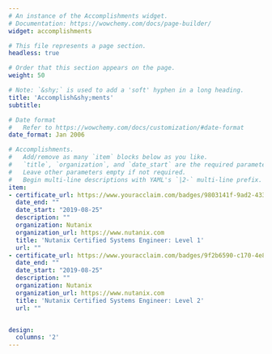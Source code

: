 ```yaml
---
# An instance of the Accomplishments widget.
# Documentation: https://wowchemy.com/docs/page-builder/
widget: accomplishments

# This file represents a page section.
headless: true

# Order that this section appears on the page.
weight: 50

# Note: `&shy;` is used to add a 'soft' hyphen in a long heading.
title: 'Accomplish&shy;ments'
subtitle:

# Date format
#   Refer to https://wowchemy.com/docs/customization/#date-format
date_format: Jan 2006

# Accomplishments.
#   Add/remove as many `item` blocks below as you like.
#   `title`, `organization`, and `date_start` are the required parameters.
#   Leave other parameters empty if not required.
#   Begin multi-line descriptions with YAML's `|2-` multi-line prefix.
item:
- certificate_url: https://www.youracclaim.com/badges/9803141f-9ad2-4334-99a6-8ffe2cf1d631/linked_in_profile
  date_end: ""
  date_start: "2019-08-25"
  description: ""
  organization: Nutanix
  organization_url: https://www.nutanix.com
  title: 'Nutanix Certified Systems Engineer: Level 1'
  url: ""
- certificate_url: https://www.youracclaim.com/badges/9f2b6590-c170-4e8b-98be-b81991587b13/linked_in_profile
  date_end: ""
  date_start: "2019-08-25"
  description: ""
  organization: Nutanix
  organization_url: https://www.nutanix.com
  title: 'Nutanix Certified Systems Engineer: Level 2'
  url: ""


design:
  columns: '2' 
---
```

